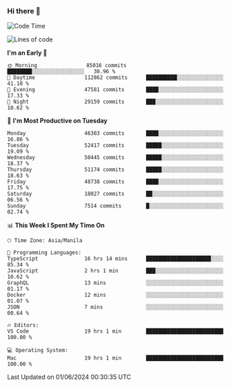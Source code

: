 ### Hi there 👋

<!--START_SECTION:waka-->
![Code Time](http://img.shields.io/badge/Code%20Time-5%2C210%20hrs%2032%20mins-blue)

![Lines of code](https://img.shields.io/badge/From%20Hello%20World%20I%27ve%20Written-119.0%20million%20lines%20of%20code-blue)

**I'm an Early 🐤** 

```text
🌞 Morning                85016 commits       ████████░░░░░░░░░░░░░░░░░   30.96 % 
🌆 Daytime                112862 commits      ██████████░░░░░░░░░░░░░░░   41.10 % 
🌃 Evening                47581 commits       ████░░░░░░░░░░░░░░░░░░░░░   17.33 % 
🌙 Night                  29159 commits       ███░░░░░░░░░░░░░░░░░░░░░░   10.62 % 
```
📅 **I'm Most Productive on Tuesday** 

```text
Monday                   46303 commits       ████░░░░░░░░░░░░░░░░░░░░░   16.86 % 
Tuesday                  52417 commits       █████░░░░░░░░░░░░░░░░░░░░   19.09 % 
Wednesday                50445 commits       █████░░░░░░░░░░░░░░░░░░░░   18.37 % 
Thursday                 51174 commits       █████░░░░░░░░░░░░░░░░░░░░   18.63 % 
Friday                   48738 commits       ████░░░░░░░░░░░░░░░░░░░░░   17.75 % 
Saturday                 18027 commits       ██░░░░░░░░░░░░░░░░░░░░░░░   06.56 % 
Sunday                   7514 commits        █░░░░░░░░░░░░░░░░░░░░░░░░   02.74 % 
```


📊 **This Week I Spent My Time On** 

```text
🕑︎ Time Zone: Asia/Manila

💬 Programming Languages: 
TypeScript               16 hrs 14 mins      █████████████████████░░░░   85.34 % 
JavaScript               2 hrs 1 min         ███░░░░░░░░░░░░░░░░░░░░░░   10.62 % 
GraphQL                  13 mins             ░░░░░░░░░░░░░░░░░░░░░░░░░   01.17 % 
Docker                   12 mins             ░░░░░░░░░░░░░░░░░░░░░░░░░   01.07 % 
JSON                     7 mins              ░░░░░░░░░░░░░░░░░░░░░░░░░   00.64 % 

🔥 Editors: 
VS Code                  19 hrs 1 min        █████████████████████████   100.00 % 

💻 Operating System: 
Mac                      19 hrs 1 min        █████████████████████████   100.00 % 
```


 Last Updated on 01/06/2024 00:30:35 UTC
<!--END_SECTION:waka-->


<!--
**rad182/rad182** is a ✨ _special_ ✨ repository because its `README.md` (this file) appears on your GitHub profile.

Here are some ideas to get you started:

- 🔭 I’m currently working on ...
- 🌱 I’m currently learning ...
- 👯 I’m looking to collaborate on ...
- 🤔 I’m looking for help with ...
- 💬 Ask me about ...
- 📫 How to reach me: ...
- 😄 Pronouns: ...
- ⚡ Fun fact: ...
-->
